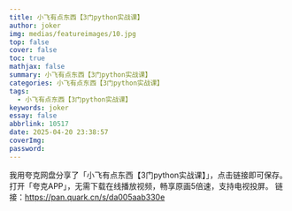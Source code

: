 ```yaml
---
title: 小飞有点东西【3门python实战课】
author: joker
img: medias/featureimages/10.jpg
top: false
cover: false
toc: true
mathjax: false
summary: 小飞有点东西【3门python实战课】
categories: 小飞有点东西【3门python实战课】
tags:
  - 小飞有点东西【3门python实战课】
keywords: joker
essay: false
abbrlink: 10517
date: 2025-04-20 23:38:57
coverImg:
password:
---
```


我用夸克网盘分享了「小飞有点东西【3门python实战课】」，点击链接即可保存。打开「夸克APP」，无需下载在线播放视频，畅享原画5倍速，支持电视投屏。
链接：https://pan.quark.cn/s/da005aab330e
